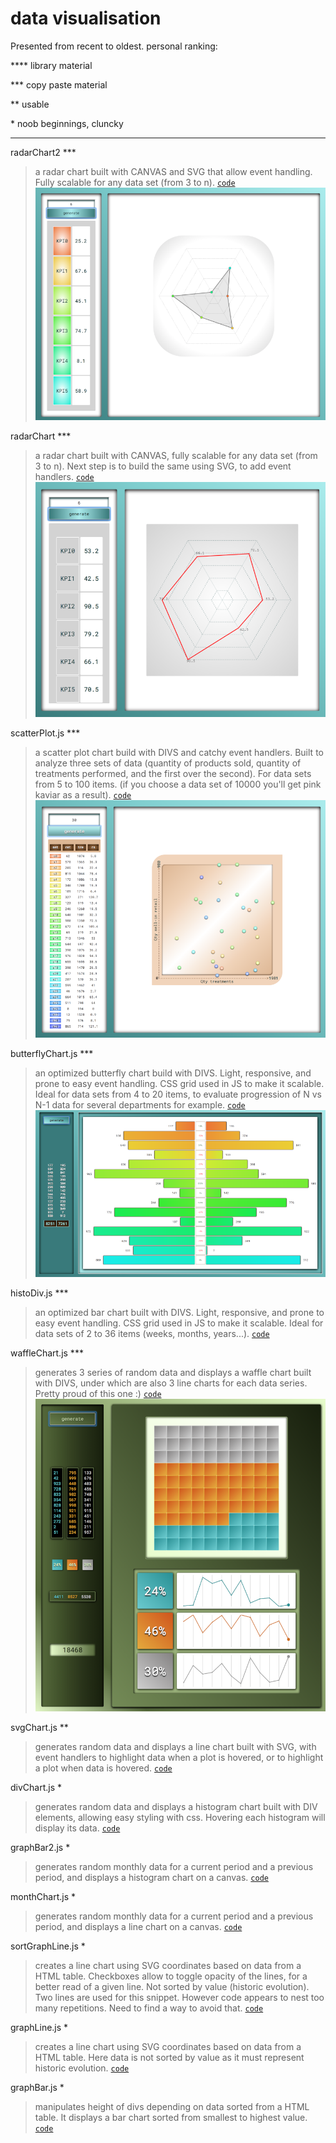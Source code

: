 # data visualisation
Presented from recent to oldest.
personal ranking:

**** library material

*** copy paste material

**  usable

\*   noob beginnings, cluncky

<hr/>

radarChart2 ***
> a radar chart built with CANVAS and SVG that allow event handling. Fully scalable for any data set (from 3 to n).
<code>[code](https://github.com/graphieros/data-visualisation/blob/master/js/radarChart2.js)</code>
![screenShot](https://github.com/graphieros/data-visualisation/blob/master/pics/radarChart2.png)

radarChart ***
> a radar chart built with CANVAS, fully scalable for any data set (from 3 to n). Next step is to build the same using SVG, to add event handlers.
<code>[code](https://github.com/graphieros/data-visualisation/blob/master/js/radarChart.js)</code>
![screenShot](https://github.com/graphieros/data-visualisation/blob/master/pics/radarChart.png)

scatterPlot.js ***
> a scatter plot chart build with DIVS and catchy event handlers. Built to analyze three sets of data (quantity of products sold, quantity of treatments performed, and the first over the second). For data sets from 5 to 100 items. (if you choose a data set of 10000 you'll get pink kaviar as a result).
<code>[code](https://github.com/graphieros/data-visualisation/blob/master/js/scatterPlot.js)</code>
![screenShot](https://github.com/graphieros/data-visualisation/blob/master/pics/scatterPlot.png)

butterflyChart.js ***
> an optimized butterfly chart build with DIVS. Light, responsive, and prone to easy event handling. CSS grid used in JS to make it scalable. Ideal for data sets from 4 to 20 items, to evaluate progression of N vs N-1 data for several departments for example.
<code>[code](https://github.com/graphieros/data-visualisation/blob/master/js/butterflyChart.js)</code>
![screenShot](https://github.com/graphieros/data-visualisation/blob/master/pics/butterflyChart.png)

histoDiv.js ***
> an optimized bar chart built with DIVS. Light, responsive, and prone to easy event handling. CSS grid used in JS to make it scalable. Ideal for data sets of 2 to 36 items (weeks, months, years...).
<code>[code](https://github.com/graphieros/data-visualisation/blob/master/js/histoDiv.js)</code>

waffleChart.js ***
> generates 3 series of random data and displays a waffle chart built with DIVS, under which are also 3 line charts for each data series. Pretty proud of this one :)
<code>[code](https://github.com/graphieros/data-visualisation/blob/master/js/waffleChart.js)</code>
![screenShot](https://github.com/graphieros/data-visualisation/blob/master/pics/waffleChart.png)

svgChart.js **
> generates random data and displays a line chart built with SVG, with event handlers to highlight data when a plot is hovered, or to highlight a plot when data is hovered.
<code>[code](https://github.com/graphieros/data-visualisation/blob/master/js/svgChart.js)</code>

divChart.js *
> generates random data and displays a histogram chart built with DIV elements, allowing easy styling with css. Hovering each histogram will display its data.
<code>[code](https://github.com/graphieros/data-visualisation/blob/master/js/divChart.js)</code>

graphBar2.js *
> generates random monthly data for a current period and a previous period, and displays a histogram chart on a canvas.
<code>[code](https://github.com/graphieros/data-visualisation/blob/master/js/graphBar2.js)</code>

monthChart.js *
> generates random monthly data for a current period and a previous period, and displays a line chart on a canvas.
<code>[code](https://github.com/graphieros/data-visualisation/blob/master/js/monthChart.js)</code>

sortGraphLine.js *
> creates a line chart using SVG coordinates based on data from a HTML table. Checkboxes allow to toggle opacity of the lines, for a better read of a given line. Not sorted by value (historic evolution). Two lines are used for this snippet. However code appears to nest too many repetitions. Need to find a way to avoid that.
<code>[code](https://github.com/graphieros/data-visualisation/blob/master/js/sortGraphLine.js)</code>

graphLine.js *
> creates a line chart using SVG coordinates based on data from a HTML table. Here data is not sorted by value as it must represent historic evolution.
<code>[code](https://github.com/graphieros/data-visualisation/blob/master/js/graphLine.js)</code>

graphBar.js *
> manipulates height of divs depending on data sorted from a HTML table. It displays a bar chart sorted from smallest to highest value.
<code>[code](https://github.com/graphieros/data-visualisation/blob/master/js/graphBar.js)</code>
